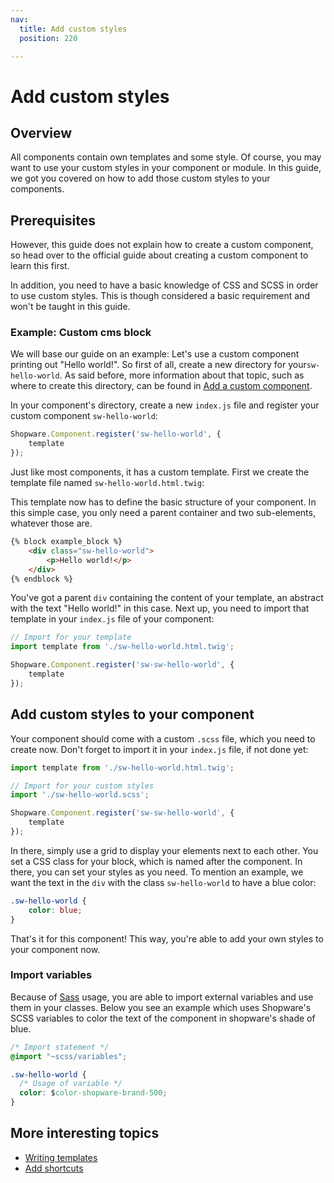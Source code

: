 ```yaml
---
nav:
  title: Add custom styles
  position: 220

---
```


# Add custom styles

## Overview

All components contain own templates and some style. Of course, you may want to use your custom styles in your component or module. In this guide, we got you covered on how to add those custom styles to your components.

## Prerequisites

However, this guide does not explain how to create a custom component, so head over to the official guide about creating a custom component to learn this first.

<PageRef page="../module-component-management/add-custom-component" />

In addition, you need to have a basic knowledge of CSS and SCSS in order to use custom styles. This is though considered a basic requirement and won't be taught in this guide.

### Example: Custom cms block

We will base our guide on an example: Let's use a custom component printing out "Hello world!". So first of all, create a new directory for your`sw-hello-world`. As said before, more information about that topic, such as where to create this directory, can be found in [Add a custom component](../module-component-management/add-custom-component).

In your component's directory, create a new `index.js` file and register your custom component `sw-hello-world`:

```javascript
Shopware.Component.register('sw-hello-world', {
    template
});
```

Just like most components, it has a custom template. First we create the template file named `sw-hello-world.html.twig`:

This template now has to define the basic structure of your component. In this simple case, you only need a parent container and two sub-elements, whatever those are.

```html
{% block example_block %}
    <div class="sw-hello-world">
        <p>Hello world!</p>
    </div>
{% endblock %}
```

You've got a parent `div` containing the content of your template, an abstract with the text "Hello world!" in this case. Next up, you need to import that template in your `index.js` file of your component:

```javascript
// Import for your template
import template from './sw-hello-world.html.twig';

Shopware.Component.register('sw-sw-hello-world', {
    template
});
```

## Add custom styles to your component

Your component should come with a custom `.scss` file, which you need to create now. Don't forget to import it in your `index.js` file, if not done yet:

```javascript
import template from './sw-hello-world.html.twig';

// Import for your custom styles
import './sw-hello-world.scss';

Shopware.Component.register('sw-sw-hello-world', {
    template
});
```

In there, simply use a grid to display your elements next to each other. You set a CSS class for your block, which is named after the component. In there, you can set your styles as you need. To mention an example, we want the text in the `div` with the class `sw-hello-world` to have a blue color:

```css
.sw-hello-world {
    color: blue;
}
```

That's it for this component! This way, you're able to add your own styles to your component now.

### Import variables

Because of [Sass](https://sass-lang.com/) usage, you are able to import external variables and use them in your classes. Below you see an example which uses Shopware's SCSS variables to color the text of the component in shopware's shade of blue.

```css
/* Import statement */
@import "~scss/variables";

.sw-hello-world {
  /* Usage of variable */
  color: $color-shopware-brand-500;
}
```

## More interesting topics

* [Writing templates](../templates-styling/writing-templates.md)
* [Add shortcuts](https://github.com/shopware/docs/tree/575c2fa12ef272dc25744975e2f1e4d44721f0f1/guides/plugins/plugins/administration/add-shortcuts.md)
